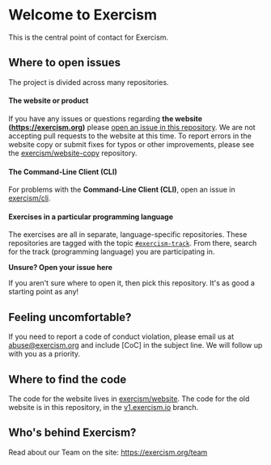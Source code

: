 # Welcome to Exercism

This is the central point of contact for Exercism.

## Where to open issues

The project is divided across many repositories.

#### The website or product
If you have any issues or questions regarding **the website (https://exercism.org)** please [open an issue in this repository](https://github.com/exercism/exercism/issues). We are not accepting pull requests to the website at this time. To report errors in the website copy or submit fixes for typos or other improvements, please see the [exercism/website-copy](https://github.com/exercism/website-copy/issues) repository.

#### The Command-Line Client (CLI)
For problems with the **Command-Line Client (CLI)**, open an issue in [exercism/cli](https://github.com/exercism/cli/issues).

#### Exercises in a particular programming language
The exercises are all in separate, language-specific repositories. These repositories are tagged with the topic [`#exercism-track`](https://github.com/search?q=topic%3Aexercism-track+org%3Aexercism&type=Repositories). From there, search for the track (programming language) you are participating in.

**Unsure? Open your issue here**

If you aren't sure where to open it, then pick this repository. It's as good a starting point as any!

## Feeling uncomfortable?

If you need to report a code of conduct violation, please email us at [abuse@exercism.org](mailto:abuse@exercism.org?subject=%5BCoC%5D) and include \[CoC\] in the subject line. We will follow up with you as a priority.

## Where to find the code

The code for the website lives in [exercism/website](http://github.com/exercism/website).
The code for the old website is in this repository, in the [v1.exercism.io](https://github.com/exercism/exercism/tree/v1.exercism.io) branch.

## Who's behind Exercism?

Read about our Team on the site: https://exercism.org/team
